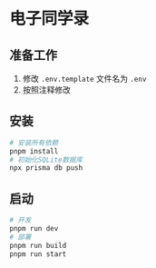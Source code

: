 # 电子同学录

## 准备工作

1. 修改 `.env.template` 文件名为 `.env`
2. 按照注释修改

## 安装

```sh
# 安装所有依赖
pnpm install
# 初始化SQLite数据库
npx prisma db push
```

## 启动

```sh
# 开发
pnpm run dev
# 部署
pnpm run build
pnpm run start
```
